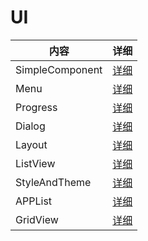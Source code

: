 # UI

| 内容 | 详细 |
|-----|-----|
| SimpleComponent | [详细](https://github.com/BruceAnda/LearnAndroidDevelop/tree/master/app/src/main/java/cn/zhaoliang5156/learnandroiddevelop/ui/basic/corebasic/ui/simplecomponent) |
| Menu | [详细](https://github.com/BruceAnda/LearnAndroidDevelop/tree/master/app/src/main/java/cn/zhaoliang5156/learnandroiddevelop/ui/basic/corebasic/ui/menu) |
| Progress | [详细](https://github.com/BruceAnda/LearnAndroidDevelop/tree/master/app/src/main/java/cn/zhaoliang5156/learnandroiddevelop/ui/basic/corebasic/ui/progress) |
| Dialog | [详细](https://github.com/BruceAnda/LearnAndroidDevelop/tree/master/app/src/main/java/cn/zhaoliang5156/learnandroiddevelop/ui/basic/corebasic/ui/dialog) |
| Layout | [详细]() |
| ListView | [详细]() |
| StyleAndTheme | [详细]() |
| APPList | [详细]() |
| GridView | [详细]() |